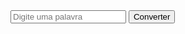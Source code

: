 <!DOCTYPE html>
<html>
<body>
  <input id="txt" placeholder="Digite uma palavra">
  <button onclick="conv()">Converter</button>
  <pre id="res"></pre>

  <script>
    function conv() {
      let t = document.getElementById("txt").value.split('').reverse();
      document.getElementById("res").textContent = t.map((l, i) => i % 2 == 0 ? l.toUpperCase() : l.toLowerCase()).join('\n');
    }
  </script>
</body>
</html>

